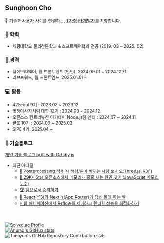 ## Sunghoon Cho

🤝 기술과 사용자 사이를 연결하는, [T자형 FE개발자](https://f-lab.kr/insight/front-end-developer-t-shaped)를 지향합니다. 

### 🏫 학력
- 세종대학교 물리천문학과 & 소프트웨어학과 전공 (2019. 03 ~ 2025. 02)

### 🏢 경력
- 팀에브리웨어, 웹 프론트엔드 (인턴), 2024.09.01 ~ 2024.12.31
- 리브포워드, 웹 프론트엔드, 2025.01.01 ~
 
### 💻 활동
- 42Seoul 9기 : 2023.03 ~ 2023.12
- 멋쟁이사자처럼 대학 12기 : 2024.03 ~ 2024.12
- 오픈소스 컨트리뷰션 아카데미 Node.js팀 멘티 : 2024.07 ~ 2024.11
- 글또 10기 : 2024.09 ~ 2025.03
- SIPE 4기: 2025.04 ~ 

### 📝 기술블로그  

[개인 기술 블로그 built with Gatsby.js](https://sungpaks.github.io)  
- 최근 아티클
  - [🌈 Postprocessing 적용 시 색감/톤이 바뀌는 사람 보시오(Three.js, R3F)](https://sungpaks.github.io/r3f-postprocessing-tonemapping-issue/)
  - [🚰 29K+ Star 오픈소스에서 메모리가 줄줄 새는 원인 찾기 (JavaScript 메모리 누수)](https://sungpaks.github.io/javascript-memory-leaks/)
  - [🏆 팀으로서 승리하기](https://sungpaks.github.io/winning-as-a-teammate/)
  - [🤫 React(^18)와 Next.js(App Router)가 당신 몰래 하는 일](https://sungpaks.github.io/look-into-react-18-streaming-and-rsc-payload/)
  - [⚡️ 웹 애니메이션에서 Reflow를 제거하고 렌더링 성능을 최적화하기](https://sungpaks.github.io/chrome-extension-performance-optimization/)

\
\
[![Solved.ac Profile](http://mazassumnida.wtf/api/v2/generate_badge?boj=emforhs0315)](https://solved.ac/emforhs0315/)  
[![Anurag's GitHub stats](https://github-readme-stats.vercel.app/api?username=sungpaks)](https://github.com/sungpaks/github-readme-stats)  
![Taehyun's GitHub Repository Contribution stats](https://github-contributor-stats.vercel.app/api?username=sungpaks&limit=5&hide_contributor_rank=false)
<!--
** [![sungpaks's wakatime stats](https://github-readme-stats.vercel.app/api/wakatime?username=sungpaks)
-->
<!--
<div align=center><h1>📚 STACKS</h1></div>

<div align=center>
    <img src="https://img.shields.io/badge/java-007396?style=for-the-badge&logo=java&logoColor=white"> 
    <img src="https://img.shields.io/badge/c++-00599C?style=for-the-badge&logo=c%2B%2B&logoColor=white">
    <img src="https://img.shields.io/badge/C-A8B9CC?style=for-the-badge&logo=C&logoColor=white">
    <br>
    <img src="https://img.shields.io/badge/html5-E34F26?style=for-the-badge&logo=html5&logoColor=white"> 
    <img src="https://img.shields.io/badge/css-1572B6?style=for-the-badge&logo=css3&logoColor=white"> 
    <img src="https://img.shields.io/badge/javascript-F7DF1E?style=for-the-badge&logo=javascript&logoColor=black">
    <img src="https://img.shields.io/badge/React-61DAFB?style=for-the-badge&logo=React&logoColor=black">
    <br>
    <img src="https://img.shields.io/badge/mariaDB-003545?style=for-the-badge&logo=mariaDB&logoColor=white"> 
    <img src="https://img.shields.io/badge/mysql-4479A1?style=for-the-badge&logo=mysql&logoColor=white"> 
    <br>
    <img src="https://img.shields.io/badge/linux-FCC624?style=for-the-badge&logo=linux&logoColor=black"> 
    <br>
    <img src="https://img.shields.io/badge/github-181717?style=for-the-badge&logo=github&logoColor=white">
    <img src="https://img.shields.io/badge/git-F05032?style=for-the-badge&logo=git&logoColor=white">
  </div>
>

<!--
**sungpaks/sungpaks** is a ✨ _special_ ✨ repository because its `README.md` (this file) appears on your GitHub profile.

Here are some ideas to get you started:

- 🔭 I’m currently working on ...
- 🌱 I’m currently learning ...
- 👯 I’m looking to collaborate on ...
- 🤔 I’m looking for help with ...
- 💬 Ask me about ...
- 📫 How to reach me: ...
- 😄 Pronouns: ...
- ⚡ Fun fact: ...
-->

